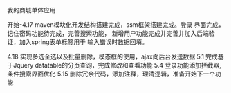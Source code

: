 我的商城单体应用

开始-4.17 
maven模块化开发结构搭建完成，ssm框架搭建完成。登录
界面完成，记住密码功能待完成，完善搜索功能，
新增用户功能完成并完善并加入后端验证，加入spring表单标签用于
输入错误时数据回填。

4.18
实现多选全选以及批量删除，模态框的使用，ajax向后台发送数据
5.1
完成基于Jquery datatable的分页查询，完成修改和查看功能
5.4
登录功能添加拦截器,条件搜索界面优化
5.15
删除冗余代码，添加注释，理清逻辑，准备开始下一个功能
